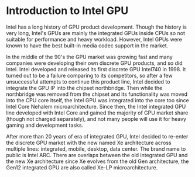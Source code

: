 # Introduction to Intel GPU

Intel has a long history of GPU product development. Though the history is very long, Intel's GPUs are mainly the integrated GPUs inside CPUs so not suitable for performance and heavy workload. However, Intel GPUs were known to have the best built-in media codec support in the market.

In the middle of the 90's the GPU market was growing fast and many companies were developing their own discrete GPU products, and so did Intel. Intel developed and released its first discrete GPU Intel740 in 1998. It turned out to be a failure comparing to its competitors, so after a few unsuccessful attempts to continue this product line, Intel decided to integrate the GPU IP into the chipset northbridge. Then while the northbridge was removed from the chipset and its functionality was moved into the CPU core itself, the Intel GPU was integrated into the core too since Intel Core Nehalem microarchitecture. Since then, the Intel integrated GPU line developed with Intel Core and gained the majority of GPU market share (though not charged separately), and not many people will use it for heavy gaming and development tasks.

After more than 20 years of era of integrated GPU, Intel decided to re-enter the discrete GPU market with the new named Xe architecture across multiple lines: integrated, mobile, desktop, data center. The brand name to public is Intel ARC. There are overlaps between the old integrated GPU and the new Xe architecture since Xe evolves from the old Gen architecture, the Gen12 integrated GPU are also called Xe-LP microarchitecture.